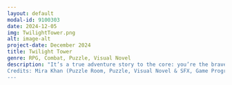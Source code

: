 ```yaml
---
layout: default
modal-id: 9100303
date: 2024-12-05
img: TwilightTower.png
alt: image-alt
project-date: December 2024
title: Twilight Tower
genre: RPG, Combat, Puzzle, Visual Novel
description: "It’s a true adventure story to the core: you’re the brave knight scaling towers to save the forlorn princess. Or wait, is it a romantic fairy tale classic where you struggle on your way to finding your knight in shining armor? Well, it’s both actually. Solve puzzles and fight brave battles as you experience what it’s like from both sides of the classic story. <a href='http://uvacs.games/games/unity/TwilightTower/twilight-tower.html'><b>Click here to explore the world of Twilight Tower!</b></a>
Credits: Mira Khan (Puzzle Room, Puzzle, Visual Novel & SFX, Game Progression), Jennifer Truong (Combat Room, Story, Character Art, Background Art), Samantha Verdi (Combat & SFX, Character Sprites and Animations, Music), Saniyah Smith (Combat)
---
```

